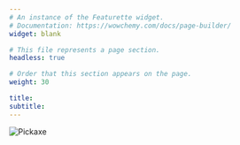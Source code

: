 ```yaml
---
# An instance of the Featurette widget.
# Documentation: https://wowchemy.com/docs/page-builder/
widget: blank

# This file represents a page section.
headless: true

# Order that this section appears on the page.
weight: 30

title:
subtitle:
---
```

<div class="fun">
<img src="/diamond.png" class="pickaxe" alt="Pickaxe">
</div>
<script>
  console.log("Whats going on here?")
</script>

